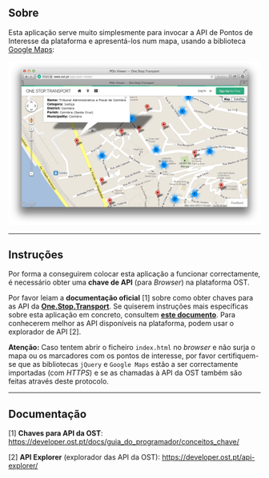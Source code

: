 ## Sobre

Esta aplicação serve muito simplesmente para invocar a API de Pontos de Interesse da plataforma e apresentá-los num mapa, usando a biblioteca [Google Maps](https://developers.google.com/maps/):

![Screenshot da aplicação em funcionamento](../docs/images/poisviewer.png "Screenshot da aplicação em funcionamento")

---

## Instruções

Por forma a conseguirem colocar esta aplicação a funcionar correctamente, é necessário obter uma **chave de API** (para *Browser*) na plataforma OST.

Por favor leiam a **documentação oficial** [1] sobre como obter chaves para as API da [**One.Stop.Transport**](https://www.ost.pt). Se quiserem instruções mais específicas sobre esta aplicação em concreto, consultem [**este documento**](../docs/poisviewer.md). Para conhecerem melhor as API disponíveis na plataforma, podem usar o explorador de API [2].

**Atenção:** Caso tentem abrir o ficheiro `index.html` no *browser* e não surja o mapa ou os marcadores com os pontos de interesse, por favor certifiquem-se que as bibliotecas `jQuery` e `Google Maps` estão a ser correctamente importadas (com *HTTPS*) e se as chamadas à API da OST também são feitas através deste protocolo. 

---

## Documentação

[1] **Chaves para API da OST**: https://developer.ost.pt/docs/guia_do_programador/conceitos_chave/

[2] **API Explorer** (explorador das API da OST): https://developer.ost.pt/api-explorer/
